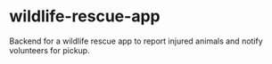 # wildlife-rescue-app
Backend for a wildlife rescue app to report injured animals and notify volunteers for pickup.
